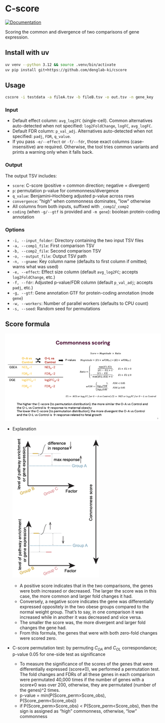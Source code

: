 # C-score

[![Documentation](https://img.shields.io/website?down_color=red&down_message=offline&label=docs&logo=gitbook&logoColor=white&up_color=brightgreen&up_message=live&url=https%3A//denglab-ki.github.io/cscore/)](https://denglab-ki.github.io/cscore/)

Scoring the common and divergence of two comparisons of gene expression.



## Install with uv

```bash
uv venv --python 3.12 && source .venv/bin/activate
uv pip install git+https://github.com/denglab-ki/cscore
```

## Usage

```bash
cscore -i testdata -a fileA.tsv -b fileB.tsv -o out.tsv -n gene_key
```

### Input
- Default effect column: `avg_log2FC` (single-cell). Common alternatives auto-detected when not specified: `log2FoldChange`, `logFC`, `avg_logFC`.
- Default FDR column: `p_val_adj`. Alternatives auto-detected when not specified: `padj`, `FDR`, `q_value`.
- If you pass `-e/--effect` or `-f/--fdr`, those exact columns (case-insensitive) are required. Otherwise, the tool tries common variants and prints a warning only when it falls back.

### Output
The output TSV includes:
- `score`: C-score (positive = common direction; negative = divergent)
- `p`: permutation p-value for commonness/divergence
- `q_value`: Benjamini–Hochberg adjusted p-value across rows
- `convergence`: "high" when commonness dominates, "low" otherwise
- All columns from both inputs, suffixed with `_comp1`/`_comp2`
- `coding` (when `-g/--gtf` is provided and `-m gene`): boolean protein-coding annotation

### Options
- `-i, --input_folder`: Directory containing the two input TSV files
- `-a, --comp1_file`: First comparison TSV
- `-b, --comp2_file`: Second comparison TSV
- `-o, --output_file`: Output TSV path
- `-n, --gname`: Key column name (defaults to first column if omitted; warns what was used)
- `-e, --effect`: Effect size column (default `avg_log2FC`; accepts `log2FoldChange`, etc.)
- `-f, --fdr`: Adjusted p-value/FDR column (default `p_val_adj`; accepts `padj`, etc.)
- `-g, --gtf`: Gene annotation GTF for protein-coding annotation (mode `gene`)
- `-w, --workers`: Number of parallel workers (defaults to CPU count)
- `-s, --seed`: Random seed for permutations



## Score formula

![image.png](img/image.png)

- Explanation

    ![image.png](img/result_image.png)

  - A positive score indicates that in the two comparisons, the genes were both increased or decreased.  The larger the score was in this case, the more common and larger fold changes it had.
  - Conversely, a negative score indicates the gene was differentially expressed oppositely in the two obese groups compared to the normal weight group. That’s to say, in one comparison it was increased while in another it was decreased and vice versa.
  - The smaller the score was, the more divergent and larger fold changes the gene had.
  - From this formula, the genes that were with both zero-fold changes were scored zero.
- C-score permutation test: by permuting $C_{OA}$ and $C_{OL}$ correspondance; p-value 0.05 for one-side test as significance
  - To measure the significance of the scores of the genes that were differentially expressed (score≠0), we performed a permutation test. The fold changes and FDRs of all these genes in each comparison were permutated 40,000 times if the number of genes with a score≠0 was over 200, otherwise, they are permutated (number of the genes)^2 times.
  - p-value = min(P(Score_perm>Score_obs), P(Score_perm<Score_obs))
  - if P(Score_perm>Score_obs) < P(Score_perm<Score_obs), then the sign is assigned as “high” commonness, otherwise, “low” commonness
